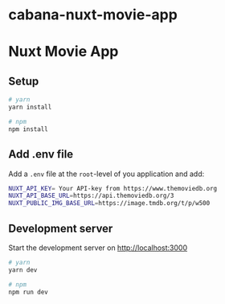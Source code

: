 # cabana-nuxt-movie-app

# Nuxt Movie App

## Setup

```bash
# yarn
yarn install

# npm
npm install

```

## Add .env file

Add a `.env` file at the `root`-level of you application and add:

```bash
NUXT_API_KEY= Your API-key from https://www.themoviedb.org
NUXT_API_BASE_URL=https://api.themoviedb.org/3
NUXT_PUBLIC_IMG_BASE_URL=https://image.tmdb.org/t/p/w500

```

## Development server

Start the development server on [http://localhost:3000](http://localhost:3000)

```bash
# yarn
yarn dev

# npm
npm run dev

```
